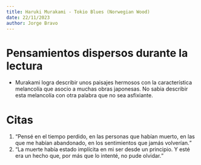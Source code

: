 ```yaml
---
title: Haruki Murakami - Tokio Blues (Norwegian Wood)
date: 22/11/2023
author: Jorge Bravo
---
```


# Pensamientos dispersos durante la lectura
<ul>
    <li>Murakami logra describir unos paisajes hermosos con la característica melancolía que asocio a muchas obras japonesas. No sabia describir esta melancolía con otra palabra que
    no sea asfixiante.</li>
</ul>

# Citas
<ol>
    <li><q>Pensé en el tiempo perdido, en las personas que habían muerto, en las que me habían abandonado, en los sentimientos que jamás volverían.</q></li>
    <li><q>La muerte había estado implícita en mi ser desde un principio. Y esté era un hecho que, por más que lo intenté, no pude olvidar.</q></li>
</ol>
